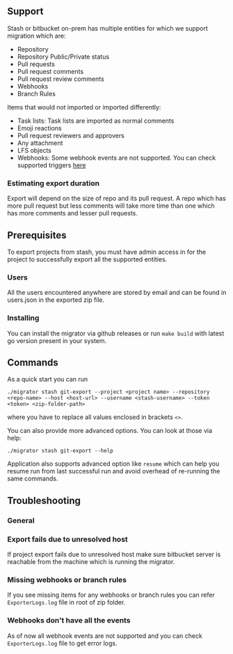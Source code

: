 ## Support
Stash or bitbucket on-prem has multiple entities for which we support migration which are:
- Repository
- Repository Public/Private status
- Pull requests
- Pull request comments
- Pull request review comments
- Webhooks
- Branch Rules

Items that would not imported or imported differently:
- Task lists: Task lists are imported as normal comments
- Emoji reactions
- Pull request reviewers and approvers
- Any attachment
- LFS objects
- Webhooks: Some webhook events are not supported. You can check supported triggers [here](https://apidocs.harness.io/tag/webhook#operation/createWebhook)

### Estimating export duration
Export will depend on the size of repo and its pull request. A repo which has more pull request but less comments will take more time than one which has more comments and lesser pull requests.

## Prerequisites
To export projects from stash, you must have admin access in for the project to successfully export all the supported entities. 

### Users
All the users encountered anywhere are stored by email and can be found in users.json in the exported zip file.

### Installing
You can install the migrator via github releases or run `make build` with latest go version present in your system.

## Commands 
As a quick start you can run 
```
./migrator stash git-export --project <project name> --repository <repo-name> --host <host-url> --username <stash-username> --token <token> <zip-folder-path> 
```
where you have to replace all values enclosed in brackets `<>`.

You can also provide more advanced options. You can look at those via help: 
```
./migrator stash git-export --help
```

Application also supports advanced option like `resume` which can help you resume run from last successful run and avoid overhead of re-running the same commands.

## Troubleshooting
### General
### Export fails due to unresolved host
If project export fails due to unresolved host make sure bitbucket server is reachable from the machine which is running the migrator.

### Missing webhooks or branch rules
If you see missing items for any webhooks or branch rules you can refer `ExporterLogs.log` file in root of zip folder.

### Webhooks don't have all the events
As of now all webhook events are not supported and you can check `ExporterLogs.log` file to get error logs.


